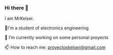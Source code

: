 ### Hi there 👋

I am MrKelser.

🌱I'm a student of electronics engineering

🔭 I’m currently working on some personal proyects

📫 How to reach me: proyectoskelser@gmail.com

<!--
**MrKelser/MrKelser** is a ✨ _special_ ✨ repository because its `README.md` (this file) appears on your GitHub profile.

Here are some ideas to get you started:

- 🔭 I’m currently working on ...
- 🌱 I’m currently learning ...
- 👯 I’m looking to collaborate on ...
- 🤔 I’m looking for help with ...
- 💬 Ask me about ...
- 📫 How to reach me: ...
- 😄 Pronouns: ...
- ⚡ Fun fact: ...
-->
